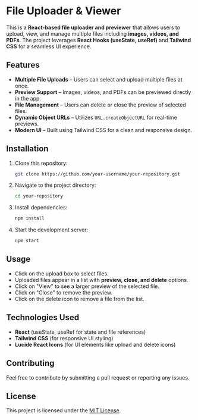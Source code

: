 # File Uploader & Viewer

This is a **React-based file uploader and previewer** that allows users to upload, view, and manage multiple files including **images, videos, and PDFs**. The project leverages **React Hooks (useState, useRef)** and **Tailwind CSS** for a seamless UI experience.

## Features
- **Multiple File Uploads** – Users can select and upload multiple files at once.
- **Preview Support** – Images, videos, and PDFs can be previewed directly in the app.
- **File Management** – Users can delete or close the preview of selected files.
- **Dynamic Object URLs** – Utilizes `URL.createObjectURL` for real-time previews.
- **Modern UI** – Built using Tailwind CSS for a clean and responsive design.

## Installation
1. Clone this repository:
   ```sh
   git clone https://github.com/your-username/your-repository.git
   ```
2. Navigate to the project directory:
   ```sh
   cd your-repository
   ```
3. Install dependencies:
   ```sh
   npm install
   ```
4. Start the development server:
   ```sh
   npm start
   ```

## Usage
- Click on the upload box to select files.
- Uploaded files appear in a list with **preview, close, and delete** options.
- Click on "View" to see a larger preview of the selected file.
- Click on "Close" to remove the preview.
- Click on the delete icon to remove a file from the list.

## Technologies Used
- **React** (useState, useRef for state and file references)
- **Tailwind CSS** (for responsive UI styling)
- **Lucide React Icons** (for UI elements like upload and delete icons)

## Contributing
Feel free to contribute by submitting a pull request or reporting any issues.

## License
This project is licensed under the [MIT License](LICENSE).

